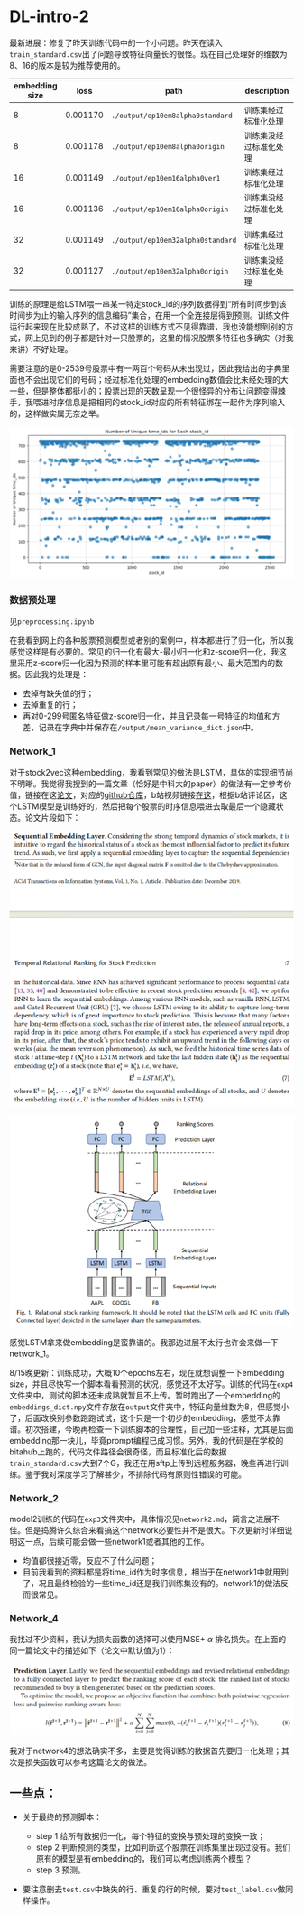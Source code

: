 # DL-intro-2

最新进展：修复了昨天训练代码中的一个小问题。昨天在读入`train_standard.csv`出了问题导致特征向量长的很怪。现在自己处理好的维数为8、16的版本是较为推荐使用的。

| embedding size | loss     | path                             | description            |
| -------------- | -------- | -------------------------------- | ---------------------- |
| 8              | 0.001170 | `./output/ep10em8alpha0standard` | 训练集经过标准化处理   |
| 8              | 0.001178 | `./output/ep10em8alpha0origin`   | 训练集没经过标准化处理 |
| 16             | 0.001149 | `./output/ep10em16alpha0ver1`    | 训练集经过标准化处理   |
| 16             | 0.001136 | `./output/ep10em16alpha0origin`  | 训练集没经过标准化处理 |
| 32             | 0.001149 | `./output/ep10em32alpha0standard`| 训练集经过标准化处理   |
| 32             | 0.001127 | `./output/ep10em32alpha0origin`  | 训练集没经过标准化处理 |

训练的原理是给LSTM喂一串某一特定stock_id的序列数据得到“所有时间步到该时间步为止的输入序列的信息编码”集合，在用一个全连接层得到预测。训练文件运行起来现在比较成熟了，不过这样的训练方式不见得靠谱，我也没能想到别的方式，网上见到的例子都是针对一只股票的，这里的情况股票多特征也多确实（对我来讲）不好处理。

需要注意的是0-2539号股票中有一两百个号码从未出现过，因此我给出的字典里面也不会出现它们的号码；经过标准化处理的embedding数值会比未经处理的大一些，但是整体都挺小的；股票出现的天数呈现一个很怪异的分布让问题变得棘手，我喂进时序信息是把相同的stock_id对应的所有特征绑在一起作为序列输入的，这样做实属无奈之举。

![](./img/4.png)

### 数据预处理

见`preprocessing.ipynb`

在我看到网上的各种股票预测模型或者别的案例中，样本都进行了归一化，所以我感觉这样是有必要的。常见的归一化有最大-最小归一化和z-score归一化，我这里采用z-score归一化因为预测的样本里可能有超出原有最小、最大范围内的数据。因此我的处理是：

- 去掉有缺失值的行；
- 去掉重复的行；
- 再对0-299号匿名特征做z-score归一化，并且记录每一号特征的均值和方差，记录在字典中并保存在`/output/mean_variance_dict.json`中。

### Network_1

对于stock2vec这种embedding，我看到常见的做法是LSTM，具体的实现细节尚不明晰。我觉得我搜到的一篇文章（恰好是中科大的paper）的做法有一定参考价值，链接在这[论文](https://arxiv.org/pdf/1809.09441.pdf)，对应的[github仓库](https://github.com/fulifeng/Temporal_Relational_Stock_Ranking)，b站视频链接[在这](https://www.bilibili.com/video/BV1a54y1o77U)，根据b站评论区，这个LSTM模型是训练好的，然后把每个股票的时序信息喂进去取最后一个隐藏状态。论文片段如下：

![](./img/1.png)

![](./img/2.png)

感觉LSTM拿来做embedding是蛮靠谱的。我那边进展不太行也许会来做一下network_1。

8/15晚更新：训练成功，大概10个epochs左右，现在就想调整一下embedding size，并且尽快写一个脚本看看预测的状况，感觉还不太好写。训练的代码在`exp4`文件夹中，测试的脚本还未成熟就暂且不上传。暂时跑出了一个embedding的`embeddings_dict.npy`文件存放在`output`文件夹中，特征向量维数为8，但感觉小了，后面改换别参数跑跑试试，这个只是一个初步的embedding，感觉不太靠谱。初次搭建，今晚再检查一下训练脚本的合理性，自己加一些注释，尤其是后面embedding那一块儿，毕竟prompt编程已成习惯。另外，我的代码是在学校的bitahub上跑的，代码文件路径会很奇怪，而且标准化后的数据`train_standard.csv`大到7个G，我还在用sftp上传到远程服务器，晚些再进行训练。鉴于我对深度学习了解甚少，不排除代码有原则性错误的可能。

### Network_2

model2训练的代码在`exp3`文件夹中，具体情况见`network2.md`，简言之进展不佳。但是捣腾许久综合来看搞这个network必要性并不是很大。下次更新时详细说明这一点，后续可能会做一些network1或者其他的工作。

- 均值都很接近零，反应不了什么问题；
- 目前我看到的资料都是将time_id作为时序信息，相当于在network1中就用到了，况且最终检验的一些time_id还是我们训练集没有的。network1的做法反而很常见。

### Network_4

我找过不少资料，我认为损失函数的选择可以使用MSE+ $\alpha$ 排名损失。在上面的同一篇论文中的描述如下（论文中默认值为1）：

![](./img/3.png)

我对于network4的想法确实不多，主要是觉得训练的数据首先要归一化处理；其次是损失函数可以参考这篇论文的做法。

## 一些点：

- 关于最终的预测脚本：
  - step 1 给所有数据归一化，每个特征的变换与预处理的变换一致；
  - step 2 判断预测的类型，比如判断这个股票在训练集里出现过没有。我们原有的模型是有embedding的，我们可以考虑训练两个模型？
  - step 3 预测。

- 要注意删去`test.csv`中缺失的行、重复的行的时候，要对`test_label.csv`做同样操作。
